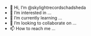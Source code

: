- 👋 Hi, I’m @skylightrecordschadsheda
- 👀 I’m interested in ...
- 🌱 I’m currently learning ...
- 💞️ I’m looking to collaborate on ...
- 📫 How to reach me ...

<!---
skylightrecordschadsheda/skylightrecordschadsheda is a ✨ special ✨ repository because its `README.md` (this file) appears on your GitHub profile.
You can click the Preview link to take a look at your changes.
--->

